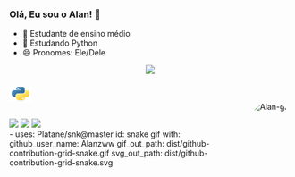 ### Olá, Eu sou o Alan! 👋

- 🔭 Estudante de ensino médio 
- 🌱 Estudando Python
- 😄 Pronomes: Ele/Dele

<div align="center">
  <a href="https://github.com/Alanzww">
  <img height="180em" src="https://github-readme-stats.vercel.app/api?username=alanzww&show_icons=true&theme=highcontrast&include_all_commits=true&count_private=true"/>
</div>
<div style="display: inline_block"><br>
  <img align="center" alt="Alan-Python" height="30" width="40" src="https://raw.githubusercontent.com/devicons/devicon/master/icons/python/python-original.svg">
</div>
  <img align="right" alt="Alan-gic" height="150" style="border-radius:50px;" src="https://1.bp.blogspot.com/--xHtxTWwcY4/VIcKFSOJR3I/AAAAAAAAL5k/zps_jvwjyQ0/s1600/yoshi%2B6.gif?width=676&height=676">
  
  ##
  
  <div> 
  <a href="https://instagram.com/alanzzw_" target="_blank"><img src="https://img.shields.io/badge/-Instagram-%23E4405F?style=for-the-badge&logo=instagram&logoColor=white" target="_blank"></a>
  <a href = "mailto:alandouglas116@gmail.com"><img src="https://img.shields.io/badge/-Gmail-%23333?style=for-the-badge&logo=gmail&logoColor=white" target="_blank"></a>
  <a href="https://www.linkedin.com/in/alan-douglas-608567228/" target="_blank"><img src="https://img.shields.io/badge/-LinkedIn-%230077B5?style=for-the-badge&logo=linkedin&logoColor=white" target="_blank"></a> 
  
</div>

  <div>
- uses: Platane/snk@master
id: snake gif
with:
  github_user_name: Alanzww
  gif_out_path: dist/github-contribution-grid-snake.gif
  svg_out_path: dist/github-contribution-grid-snake.svg

</div>
